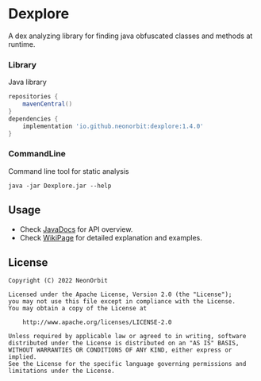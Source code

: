 # Dexplore

A dex analyzing library for finding java obfuscated classes and methods at runtime.

### Library
Java library

```Groovy
repositories {
    mavenCentral()
}
dependencies {
    implementation 'io.github.neonorbit:dexplore:1.4.0'
}
```

### CommandLine
Command line tool for static analysis

```Shell
java -jar Dexplore.jar --help
```

## Usage

- Check [JavaDocs](https://neonorbit.github.io/dexplore/javadoc) for API overview.  
- Check [WikiPage](https://github.com/NeonOrbit/Dexplore/wiki) for detailed explanation and examples.

## License

```
Copyright (C) 2022 NeonOrbit

Licensed under the Apache License, Version 2.0 (the "License");
you may not use this file except in compliance with the License.
You may obtain a copy of the License at

    http://www.apache.org/licenses/LICENSE-2.0

Unless required by applicable law or agreed to in writing, software
distributed under the License is distributed on an "AS IS" BASIS,
WITHOUT WARRANTIES OR CONDITIONS OF ANY KIND, either express or implied.
See the License for the specific language governing permissions and
limitations under the License.
```
